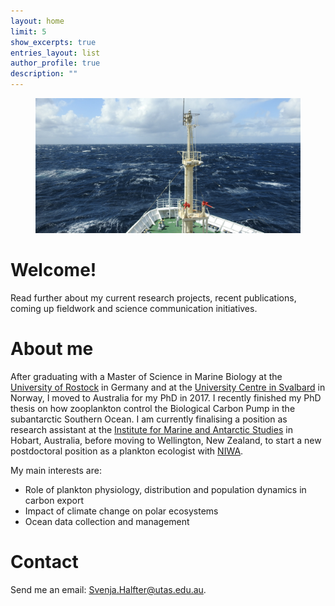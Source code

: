 ```yaml
---
layout: home
limit: 5
show_excerpts: true
entries_layout: list
author_profile: true
description: ""
---
```

<figure>
  <img src="/assets/images/Umitaka_title.jpg" alt="">
</figure>

# Welcome!

Read further about my current research projects, recent publications, coming up fieldwork and science communication initiatives. 

# About me

After graduating with a Master of Science in Marine Biology at the [University of Rostock](https://www.uni-rostock.de/en/) in Germany and at the [University Centre in Svalbard](unis.no) in Norway, I moved to Australia for my PhD in 2017. I recently finished my PhD thesis on how zooplankton control the Biological Carbon Pump in the subantarctic Southern Ocean. I am currently finalising a position as research assistant at the [Institute for Marine and Antarctic Studies](https://www.imas.utas.edu.au/) in Hobart, Australia, before moving to Wellington, New Zealand, to start a new postdoctoral position as a plankton ecologist with [NIWA](https://niwa.co.nz/).  

My main interests are:
- Role of plankton physiology, distribution and population dynamics in carbon export
- Impact of climate change on polar ecosystems
- Ocean data collection and management

# Contact

Send me an email: Svenja.Halfter@utas.edu.au. 

